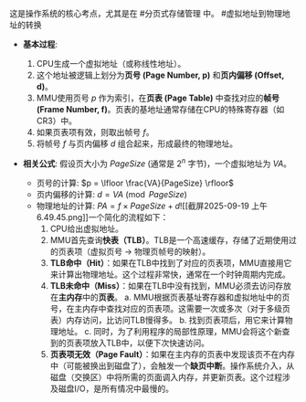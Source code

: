 这是操作系统的核心考点，尤其是在 #分页式存储管理 中。
#虚拟地址到物理地址的转换 
*   **基本过程**:
    1.  CPU生成一个虚拟地址（或称线性地址）。
    2.  这个地址被逻辑上划分为**页号 (Page Number, p)** 和**页内偏移 (Offset, d)**。
    3.  MMU使用页号 $p$ 作为索引，在**页表 (Page Table)** 中查找对应的**帧号 (Frame Number, f)**。页表的基地址通常存储在CPU的特殊寄存器（如CR3）中。
    4.  如果页表项有效，则取出帧号 $f$。
    5.  将帧号 $f$ 与页内偏移 $d$ 组合起来，形成最终的物理地址。

*   **相关公式**:
    假设页大小为 $PageSize$ (通常是 $2^n$ 字节)，一个虚拟地址为 $VA$。
    *   页号的计算: $p = \lfloor \frac{VA}{PageSize} \rfloor$
    *   页内偏移的计算: $d = VA \pmod{PageSize}$
    *   物理地址的计算: $PA = f \times PageSize + d$![[截屏2025-09-19 上午6.49.45.png]]一个简化的流程如下：
		1.  CPU给出虚拟地址。
		2.  MMU首先查询**快表（TLB）**。TLB是一个高速缓存，存储了近期使用过的页表项（虚拟页号 -> 物理页帧号的映射）。
		3.  **TLB命中（Hit）**：如果在TLB中找到了对应的页表项，MMU直接用它来计算出物理地址。这个过程非常快，通常在一个时钟周期内完成。
		4.  **TLB未命中（Miss）**：如果在TLB中没有找到，MMU必须去访问存放在**主内存**中的**页表**。
		    a.  MMU根据页表基址寄存器和虚拟地址中的页号，在主内存中查找对应的页表项。这需要一次或多次（对于多级页表）内存访问，比访问TLB慢得多。
		    b.  找到页表项后，用它来计算物理地址。
		    c.  同时，为了利用程序的局部性原理，MMU会将这个新查到的页表项放入TLB中，以便下次快速访问。
		5.  **页表项无效（Page Fault）**：如果在主内存的页表中发现该页不在内存中（可能被换出到磁盘了），会触发一个**缺页中断**。操作系统介入，从磁盘（交换区）中将所需的页面调入内存，并更新页表。这个过程涉及磁盘I/O，是所有情况中最慢的。